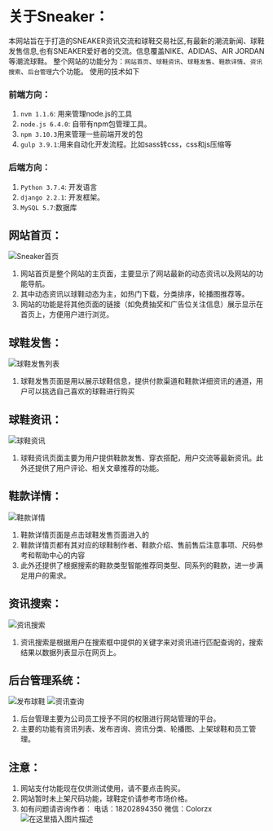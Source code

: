 # 关于Sneaker：
本网站旨在于打造的SNEAKER资讯交流和球鞋交易社区,有最新的潮流新闻、球鞋发售信息,也有SNEAKER爱好者的交流。信息覆盖NIKE、ADIDAS、AIR JORDAN等潮流球鞋。
整个网站的功能分为：`网站首页`、`球鞋资讯`、`球鞋发售`、`鞋款详情`、`资讯搜索`、`后台管理`六个功能。
使用的技术如下
### 前端方向：
1.  `nvm 1.1.6`: 用来管理node.js的工具
2. `node.js 6.4.0`: 自带有npm包管理工具。
3. `npm 3.10.3`用来管理一些前端开发的包
4. `gulp 3.9.1`:用来自动化开发流程。比如sass转css，css和js压缩等
### 后端方向：
1.  `Python 3.7.4`: 开发语言
2. `django 2.2.1`: 开发框架。
3. `MySQL 5.7`:数据库


## 网站首页：
![Sneaker首页](https://img-blog.csdnimg.cn/20190713120038669.png?x-oss-process=image/watermark,type_ZmFuZ3poZW5naGVpdGk,shadow_10,text_aHR0cHM6Ly9ibG9nLmNzZG4ubmV0L3FxXzQyNjU1NjYz,size_16,color_FFFFFF,t_70)
1. 网站首页是整个网站的主页面，主要显示了网站最新的动态资讯以及网站的功能导航。
2. 其中动态资讯以球鞋动态为主，如热门下载，分类排序，轮播图推荐等。
3. 网站的功能是将其他页面的链接（如免费抽奖和广告位关注信息）展示显示在首页上，方便用户进行浏览。
## 球鞋发售：
![球鞋发售列表](https://img-blog.csdnimg.cn/20190713192049106.png?x-oss-process=image/watermark,type_ZmFuZ3poZW5naGVpdGk,shadow_10,text_aHR0cHM6Ly9ibG9nLmNzZG4ubmV0L3FxXzQyNjU1NjYz,size_16,color_FFFFFF,t_70)

1.  球鞋发售页面是用以展示球鞋信息，提供付款渠道和鞋款详细资讯的通道，用户可以挑选自己喜欢的球鞋进行购买


## 球鞋资讯：
![球鞋资讯](https://img-blog.csdnimg.cn/20190714110211566.png?x-oss-process=image/watermark,type_ZmFuZ3poZW5naGVpdGk,shadow_10,text_aHR0cHM6Ly9ibG9nLmNzZG4ubmV0L3FxXzQyNjU1NjYz,size_16,color_FFFFFF,t_70)
1. 球鞋资讯页面主要为用户提供鞋款发售、穿衣搭配，用户交流等最新资讯。此外还提供了用户评论、相关文章推荐的功能。

## 鞋款详情：
![鞋款详情](https://img-blog.csdnimg.cn/20190714110234421.png?x-oss-process=image/watermark,type_ZmFuZ3poZW5naGVpdGk,shadow_10,text_aHR0cHM6Ly9ibG9nLmNzZG4ubmV0L3FxXzQyNjU1NjYz,size_16,color_FFFFFF,t_70)

1. 鞋款详情页面是点击球鞋发售页面进入的
2. 鞋款详情页都有其对应的球鞋制作者、鞋款介绍、售前售后注意事项、尺码参考和帮助中心的内容
3. 此外还提供了根据搜索的鞋款类型智能推荐同类型、同系列的鞋款，进一步满足用户的需求。


## 资讯搜索：
![资讯搜索](https://img-blog.csdnimg.cn/20190713193519269.png?x-oss-process=image/watermark,type_ZmFuZ3poZW5naGVpdGk,shadow_10,text_aHR0cHM6Ly9ibG9nLmNzZG4ubmV0L3FxXzQyNjU1NjYz,size_16,color_FFFFFF,t_70)
1. 资讯搜索是根据用户在搜索框中提供的关键字来对资讯进行匹配查询的，搜索结果以数据列表显示在网页上。

## 后台管理系统：
![发布球鞋](https://img-blog.csdnimg.cn/20190713193814394.png?x-oss-process=image/watermark,type_ZmFuZ3poZW5naGVpdGk,shadow_10,text_aHR0cHM6Ly9ibG9nLmNzZG4ubmV0L3FxXzQyNjU1NjYz,size_16,color_FFFFFF,t_70)
![资讯查询](https://img-blog.csdnimg.cn/20190713193832601.png?x-oss-process=image/watermark,type_ZmFuZ3poZW5naGVpdGk,shadow_10,text_aHR0cHM6Ly9ibG9nLmNzZG4ubmV0L3FxXzQyNjU1NjYz,size_16,color_FFFFFF,t_70)
1. 后台管理主要为公司员工授予不同的权限进行网站管理的平台。
2. 主要的功能有资讯列表、发布咨询、资讯分类、轮播图、上架球鞋和员工管理。

## 注意：
1. 网站支付功能现在仅供测试使用，请不要点击购买。 
2. 网站暂时未上架尺码功能，球鞋定价请参考市场价格。 
3. 如有问题请咨询作者： 电话：18202894350 微信：Colorzx 
![在这里插入图片描述](https://img-blog.csdnimg.cn/20190713194334572.jpg?x-oss-process=image/watermark,type_ZmFuZ3poZW5naGVpdGk,shadow_10,text_aHR0cHM6Ly9ibG9nLmNzZG4ubmV0L3FxXzQyNjU1NjYz,size_16,color_FFFFFF,t_70)

